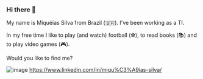 ### Hi there 👋

My name is Miquéias Silva from Brazil (🇧🇷). I've been working as a TI.

In my free time I like to play (and watch) football (⚽), to read books (📚) and to  play video games (🎮).


Would you like to find me?

![image](https://github.com/user-attachments/assets/dad4514f-2b1d-499c-92c3-c1457fb7cc8d)
 https://www.linkedin.com/in/miqu%C3%A9ias-silva/


<!--
**arielfelippi/arielfelippi** is a ✨ _special_ ✨ repository because its `README.md` (this file) appears on your GitHub profile.

Here are some ideas to get you started:
